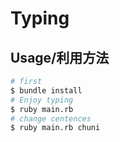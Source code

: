 # Typing

## Usage/利用方法

```sh
# first
$ bundle install
# Enjoy typing
$ ruby main.rb
# change centences
$ ruby main.rb chuni
```
